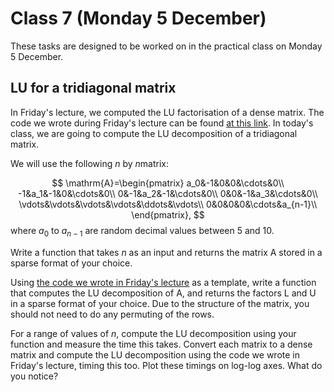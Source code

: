 # Class 7 (Monday 5 December)

These tasks are designed to be worked on in the practical class on Monday 5 December.

## LU for a tridiagonal matrix
In Friday's lecture, we computed the LU factorisation of a dense matrix.
The code we wrote during Friday's lecture can be found [at this link](https://gist.github.com/mscroggs/7c1b4440942fa48fe4a8cab0b9cb4a49).
In today's class, we are going to compute the LU decomposition of a tridiagonal matrix.

We will use the following $n$ by $n$matrix:

$$
\mathrm{A}=\begin{pmatrix}
a_0&-1&0&0&\cdots&0\\
-1&a_1&-1&0&\cdots&0\\
0&-1&a_2&-1&\cdots&0\\
0&0&-1&a_3&\cdots&0\\
\vdots&\vdots&\vdots&\vdots&\ddots&\vdots\\
0&0&0&0&\cdots&a_{n-1}\\
\end{pmatrix},
$$
where $a_0$ to $a_{n-1}$ are random decimal values between 5 and 10.

Write a function that takes $n$ as an input and returns the matrix $\mathrm{A}$ stored in a sparse format of your choice.

Using [the code we wrote in Friday's lecture](https://gist.github.com/mscroggs/7c1b4440942fa48fe4a8cab0b9cb4a49) as a template,
write a function that computes the LU decomposition of $\mathrm{A}$, and returns the factors $\mathrm{L}$ and $\mathrm{U}$ in a 
sparse format of your choice. Due to the structure of the matrix, you should not need to do any permuting of the rows.

For a range of values of $n$, compute the LU decomposition using your function and measure the time this takes.
Convert each matrix to a dense matrix and compute the LU decomposition using the code we wrote in Friday's lecture, timing
this too.
Plot these timings on log-log axes. What do you notice?
